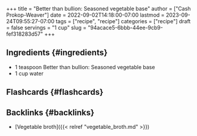 +++
title = "Better than bullion: Seasoned vegetable base"
author = ["Cash Prokop-Weaver"]
date = 2022-09-02T14:18:00-07:00
lastmod = 2023-09-24T09:55:27-07:00
tags = ["recipe", "recipe"]
categories = ["recipe"]
draft = false
servings = "1 cup"
slug = "94acace5-6bbb-44ee-9cb9-fef318283d57"
+++

## Ingredients {#ingredients}

<div class="ingredients">

-   1 teaspoon Better than bullion: Seasoned vegetable base
-   1 cup water

</div>


## Flashcards {#flashcards}


## Backlinks {#backlinks}

-   [Vegetable broth]({{< relref "vegetable_broth.md" >}})

